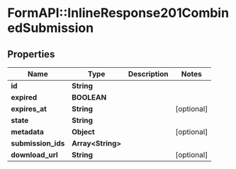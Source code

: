 # FormAPI::InlineResponse201CombinedSubmission

## Properties
Name | Type | Description | Notes
------------ | ------------- | ------------- | -------------
**id** | **String** |  |
**expired** | **BOOLEAN** |  |
**expires_at** | **String** |  | [optional]
**state** | **String** |  |
**metadata** | **Object** |  | [optional]
**submission_ids** | **Array&lt;String&gt;** |  |
**download_url** | **String** |  | [optional]


